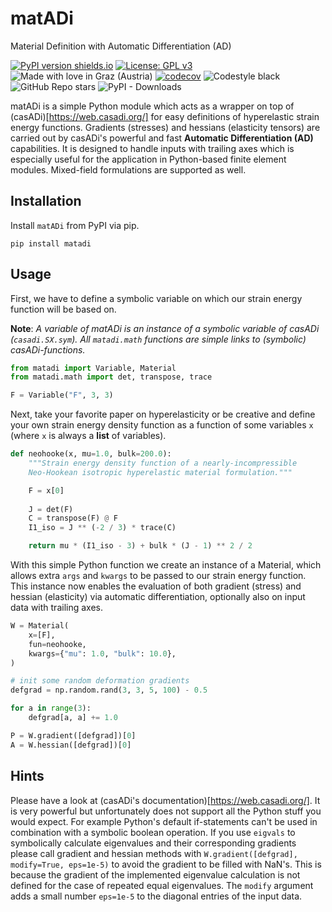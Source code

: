 # matADi
Material Definition with Automatic Differentiation (AD)

[![PyPI version shields.io](https://img.shields.io/pypi/v/matadi.svg)](https://pypi.python.org/pypi/matadi/) [![License: GPL v3](https://img.shields.io/badge/License-GPLv3-blue.svg)](https://www.gnu.org/licenses/gpl-3.0) ![Made with love in Graz (Austria)](https://img.shields.io/badge/Made%20with%20%E2%9D%A4%EF%B8%8F%20in-Graz%20(Austria)-0c674a) [![codecov](https://codecov.io/gh/adtzlr/matadi/branch/main/graph/badge.svg?token=2EY2U4ZL35)](https://codecov.io/gh/adtzlr/matadi) ![Codestyle black](https://img.shields.io/badge/code%20style-black-black) ![GitHub Repo stars](https://img.shields.io/github/stars/adtzlr/matadi?logo=github) ![PyPI - Downloads](https://img.shields.io/pypi/dm/matadi)

matADi is a simple Python module which acts as a wrapper on top of (casADi)[https://web.casadi.org/] for easy definitions of hyperelastic strain energy functions. Gradients (stresses) and hessians (elasticity tensors) are carried out by casADi's powerful and fast **Automatic Differentiation (AD)** capabilities. It is designed to handle inputs with trailing axes which is especially useful for the application in Python-based finite element modules.  Mixed-field formulations are supported as well.

## Installation
Install `matADi` from PyPI via pip.

```shell
pip install matadi
```

## Usage
First, we have to define a symbolic variable on which our strain energy function will be based on.

**Note**: *A variable of matADi is an instance of a symbolic variable of casADi (`casadi.SX.sym`). All `matadi.math` functions are simple links to (symbolic) casADi-functions.*

```python
from matadi import Variable, Material
from matadi.math import det, transpose, trace

F = Variable("F", 3, 3)
```

Next, take your favorite paper on hyperelasticity or be creative and define your own strain energy density function as a function of some variables `x` (where `x` is always a **list** of variables).

```python
def neohooke(x, mu=1.0, bulk=200.0):
    """Strain energy density function of a nearly-incompressible 
    Neo-Hookean isotropic hyperelastic material formulation."""

    F = x[0]
    
    J = det(F)
    C = transpose(F) @ F
    I1_iso = J ** (-2 / 3) * trace(C)

    return mu * (I1_iso - 3) + bulk * (J - 1) ** 2 / 2
```

With this simple Python function we create an instance of a Material, which allows extra `args` and `kwargs` to be passed to our strain energy function. This instance now enables the evaluation of both gradient (stress) and hessian (elasticity) via automatic differentiation, optionally also on input data with trailing axes.

```python
W = Material(
    x=[F],
    fun=neohooke,
    kwargs={"mu": 1.0, "bulk": 10.0},
)

# init some random deformation gradients
defgrad = np.random.rand(3, 3, 5, 100) - 0.5

for a in range(3):
    defgrad[a, a] += 1.0

P = W.gradient([defgrad])[0]
A = W.hessian([defgrad])[0]
```

## Hints
Please have a look at (casADi's documentation)[https://web.casadi.org/]. It is very powerful but unfortunately does not support all the Python stuff you would expect. For example Python's default if-statements can't be used in combination with a symbolic boolean operation. If you use `eigvals` to symbolically calculate eigenvalues and their corresponding gradients please call gradient and hessian methods with `W.gradient([defgrad], modify=True, eps=1e-5)` to avoid the gradient to be filled with NaN's. This is because the gradient of the implemented eigenvalue calculation is not defined for the case of repeated equal eigenvalues. The `modify` argument adds a small number `eps=1e-5` to the diagonal entries of the input data.